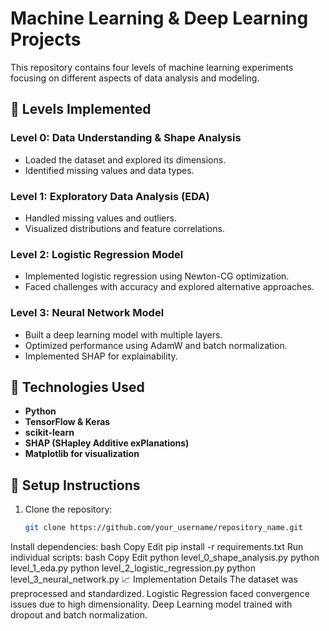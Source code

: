 # Machine Learning & Deep Learning Projects

This repository contains four levels of machine learning experiments focusing on different aspects of data analysis and modeling.

## 📌 Levels Implemented
### Level 0: Data Understanding & Shape Analysis
- Loaded the dataset and explored its dimensions.
- Identified missing values and data types.

### Level 1: Exploratory Data Analysis (EDA)
- Handled missing values and outliers.
- Visualized distributions and feature correlations.

### Level 2: Logistic Regression Model
- Implemented logistic regression using Newton-CG optimization.
- Faced challenges with accuracy and explored alternative approaches.

### Level 3: Neural Network Model
- Built a deep learning model with multiple layers.
- Optimized performance using AdamW and batch normalization.
- Implemented SHAP for explainability.

## 🔧 Technologies Used
- **Python**
- **TensorFlow & Keras**
- **scikit-learn**
- **SHAP (SHapley Additive exPlanations)**
- **Matplotlib for visualization**

## 🚀 Setup Instructions
1. Clone the repository:
   ```bash
   git clone https://github.com/your_username/repository_name.git
Install dependencies:
bash
Copy
Edit
pip install -r requirements.txt
Run individual scripts:
bash
Copy
Edit
python level_0_shape_analysis.py
python level_1_eda.py
python level_2_logistic_regression.py
python level_3_neural_network.py
📈 Implementation Details
The dataset was preprocessed and standardized.
Logistic Regression faced convergence issues due to high dimensionality.
Deep Learning model trained with dropout and batch normalization.
